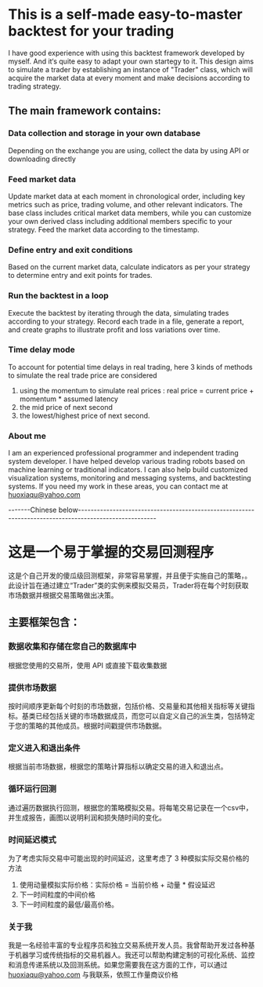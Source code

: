 # This is a self-made easy-to-master backtest for your trading

I have good experience with using this backtest framework developed by myself. And it‘s quite easy to adapt your own startegy to it. This design aims to simulate a trader by establishing an instance of "Trader" class, which will acquire the market data at every moment and make decisions according to trading strategy. 

## The main framework contains:  
### Data collection and storage in your own database
Depending on the exchange you are using, collect the data by using API or downloading directly

### Feed market data

Update market data at each moment in chronological order, including key metrics such as price, trading volume, and other relevant indicators. The base class includes critical market data members, while you can customize your own derived class including additional members specific to your strategy. Feed the market data according to the timestamp.

### Define entry and exit conditions
Based on the current market data, calculate indicators as per your strategy to determine entry and exit points for trades.

### Run the backtest in a loop
Execute the backtest by iterating through the data, simulating trades according to your strategy. Record each trade in a file, generate a report, and create graphs to illustrate profit and loss variations over time.

### Time delay mode
To account for potential time delays in real trading, here 3 kinds of methods to simulate the real trade price are considered

1. using the momentum to simulate real prices : real price = current price + momentum * assumed latency
2. the mid price of next second
3. the lowest/highest price of next second.

### About me

I am an experienced professional programmer and independent trading system developer. I have helped develop various trading robots based on machine learning or traditional indicators. I can also help build customized visualization systems, monitoring and messaging systems, and backtesting systems. If you need my work in these areas, you can contact me at huoxiaqu@yahoo.com

-------Chinese below-------------------------------------------------------------------------------------------------------

# 这是一个易于掌握的交易回测程序

这是个自己开发的傻瓜级回测框架，非常容易掌握，并且便于实施自己的策略，。此设计旨在通过建立“Trader”类的实例来模拟交易员，Trader将在每个时刻获取市场数据并根据交易策略做出决策。

## 主要框架包含：
### 数据收集和存储在您自己的数据库中
根据您使用的交易所，使用 API 或直接下载收集数据

### 提供市场数据

按时​​间顺序更新每个时刻的市场数据，包括价格、交易量和其他相关指标等关键指标。基类已经包括关键的市场数据成员，而您可以自定义自己的派生类，包括特定于您的策略的其他成员。根据时间戳提供市场数据。

### 定义进入和退出条件
根据当前市场数据，根据您的策略计算指标以确定交易的进入和退出点。

### 循环运行回测
通过遍历数据执行回测，根据您的策略模拟交易。将每笔交易记录在一个csv中，并生成报告，画图以说明利润和损失随时间的变化。

### 时间延迟模式
为了考虑实际交易中可能出现的时间延迟，这里考虑了 3 种模拟实际交易价格的方法

1. 使用动量模拟实际价格：实际价格 = 当前价格 + 动量 * 假设延迟
2. 下一时间粒度的中间价格
3. 下一时间粒度的最低/最高价格。

### 关于我

我是一名经验丰富的专业程序员和独立交易系统开发人员。我曾帮助开发过各种基于机器学习或传统指标的交易机器人。我还可以帮助构建定制的可视化系统、监控和消息传递系统以及回测系统。如果您需要我在这方面的工作，可以通过 huoxiaqu@yahoo.com 与我联系，依照工作量商议价格



